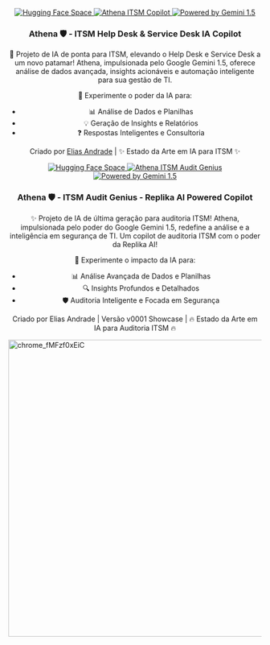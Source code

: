 <!-- Snippet Athena - ITSM Help Desk & Service Desk Copilot -->

<p align="center">
  <a href="https://huggingface.co/spaces/chaos4455/Athena_ITSM-Copilot">
    <img src="https://img.shields.io/badge/Space-Hugging%20Face-blue?style=flat-square&logo=huggingface" alt="Hugging Face Space">
  </a>
  <a href="https://huggingface.co/spaces/chaos4455/Athena_ITSM-Copilot">
    <img src="https://img.shields.io/badge/ITSM%20Copilot-Athena%20🛡️-success?style=flat-square" alt="Athena ITSM Copilot">
  </a>
   <a href="https://www.google.com/gemini/">
    <img src="https://img.shields.io/badge/Powered%20by-Gemini%201.5-green?style=flat-square&logo=google-gemini" alt="Powered by Gemini 1.5">
  </a>
</p>

<h3 align="center">Athena 🛡️ - ITSM Help Desk & Service Desk IA Copilot</h3>


<p align="center">
🚀 Projeto de IA de ponta para ITSM, elevando o Help Desk e Service Desk a um novo patamar!  Athena, impulsionada pelo Google Gemini 1.5, oferece análise de dados avançada, insights acionáveis e automação inteligente para sua gestão de TI.
</p>

<p align="center">
🤖  Experimente o poder da IA para:
</p>

<ul align="center">
  <li> 📊 Análise de Dados e Planilhas </li>
  <li> 💡 Geração de Insights e Relatórios </li>
  <li> ❓ Respostas Inteligentes e Consultoria </li>
</ul>

<p align="center">
 Criado por <a href="#">Elias Andrade</a> |  ✨ Estado da Arte em IA para ITSM ✨
</p>


<!-- Snippet Athena - ITSM Audit Genius -->

<p align="center">
  <a href="https://huggingface.co/spaces/chaos4455/Athena_Audit-Copilot">
    <img src="https://img.shields.io/badge/Space-Hugging%20Face-blue?style=flat-square&logo=huggingface" alt="Hugging Face Space">
  </a>
  <a href="https://huggingface.co/spaces/chaos4455/Athena_Audit-Copilot">
    <img src="https://img.shields.io/badge/ITSM%20Audit-Athena%20🛡️-success?style=flat-square" alt="Athena ITSM Audit Genius">
  </a>
   <a href="https://www.google.com/gemini/">
    <img src="https://img.shields.io/badge/Powered%20by-Gemini%201.5-green?style=flat-square&logo=google-gemini" alt="Powered by Gemini 1.5">
  </a>
</p>

<h3 align="center">Athena 🛡️ - ITSM Audit Genius - Replika AI Powered Copilot</h3>

<p align="center">
✨ Projeto de IA de última geração para auditoria ITSM! Athena, impulsionada pelo poder do Google Gemini 1.5, redefine a análise e a inteligência em segurança de TI. Um copilot de auditoria ITSM com o poder da Replika AI!
</p>

<p align="center">
🚀  Experimente o impacto da IA para:
</p>

<ul align="center">
  <li> 📊 Análise Avançada de Dados e Planilhas </li>
  <li> 🔍 Insights Profundos e Detalhados </li>
  <li> 🛡️ Auditoria Inteligente e Focada em Segurança </li>
</ul>

<p align="center">
 Criado por Elias Andrade | Versão v0001 Showcase |  🔥 Estado da Arte em IA para Auditoria ITSM 🔥
</p>



<img width="590" alt="chrome_fMFzf0xEiC" src="https://github.com/user-attachments/assets/9ce76283-57d7-4e98-9e4d-33ecb95005c4" />



